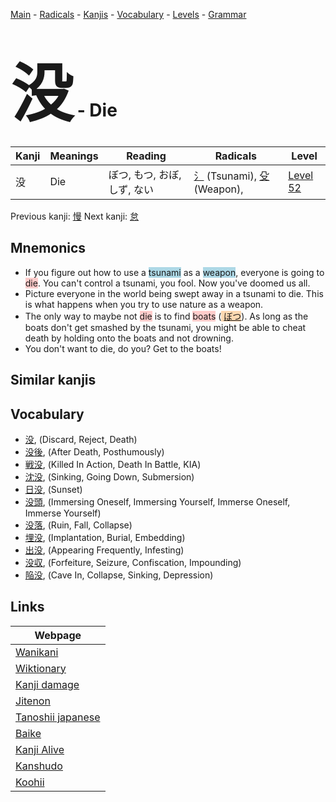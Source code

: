<style> bigfont {font-size: 100px}</style>
[Main](../README.md) -
[Radicals](../radicals.md) -
[Kanjis](../kanjis.md) -
[Vocabulary](../vocabulary.md) -
[Levels](../levels.md) -
[Grammar](../grammar.md)
# <bigfont> 没</bigfont> - Die 

| Kanji | Meanings | Reading | Radicals | Level |
| --- | --- | --- | --- | --- |
| 没 | Die | ぼつ, もつ, おぼ, しず, ない | [氵](../radicals/氵.md) (Tsunami), [殳](../radicals/殳.md) (Weapon),  | [Level 52](../levels/wk_level52.md) |

Previous kanji: [慢](慢.md) Next kanji: [怠](怠.md) 

## Mnemonics
 * If you figure out how to use a <span style="background-color:#ADD8E6"> tsunami</span> as a <span style="background-color:#ADD8E6"> weapon</span>, everyone is going to <span style="background-color:#ffcccb"> die</span>. You can't control a tsunami, you fool. Now you've doomed us all.
* Picture everyone in the world being swept away in a tsunami to die. This is what happens when you try to use nature as a weapon.
* The only way to maybe not <span style="background-color:#ffcccb"> die</span> is to find <span style="background-color:#ffcccb"> boats</span> (<span style="background-color:#fed8b1"> [ぼつ](https://jisho.org/search/ぼつ)</span>). As long as the boats don't get smashed by the tsunami, you might be able to cheat death by holding onto the boats and not drowning.
* You don't want to die, do you? Get to the boats!


## Similar kanjis
 


## Vocabulary
 * [没](../vocabulary/没.md), (Discard, Reject, Death)
* [没後](../vocabulary/没.md), (After Death, Posthumously)
* [戦没](../vocabulary/没.md), (Killed In Action, Death In Battle, KIA)
* [沈没](../vocabulary/没.md), (Sinking, Going Down, Submersion)
* [日没](../vocabulary/没.md), (Sunset)
* [没頭](../vocabulary/没.md), (Immersing Oneself, Immersing Yourself, Immerse Oneself, Immerse Yourself)
* [没落](../vocabulary/没.md), (Ruin, Fall, Collapse)
* [埋没](../vocabulary/没.md), (Implantation, Burial, Embedding)
* [出没](../vocabulary/没.md), (Appearing Frequently, Infesting)
* [没収](../vocabulary/没.md), (Forfeiture, Seizure, Confiscation, Impounding)
* [陥没](../vocabulary/没.md), (Cave In, Collapse, Sinking, Depression)



## Links 

| Webpage |
| --- |
| [Wanikani          ](https://www.wanikani.com/kanji/没) |
| [Wiktionary        ](https://en.wiktionary.org/wiki/没) |
| [Kanji damage      ](http://www.kanjidamage.com/kanji/search?utf8=✓&q=没) |
| [Jitenon           ](https://jitenon.com/kanji/没) |
| [Tanoshii japanese ](https://www.tanoshiijapanese.com/dictionary/kanji.cfm?k=没) |
| [Baike             ](https://baike.baidu.com/item/没) |
| [Kanji Alive       ](https://app.kanjialive.com/没) |
| [Kanshudo          ](https://www.kanshudo.com/searchmn?q=没) |
| [Koohii            ](https://kanji.koohii.com/study/kanji/没) |
